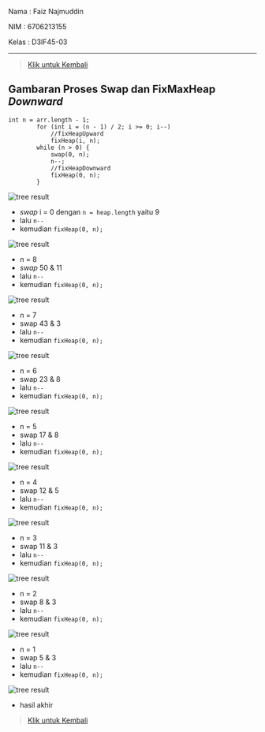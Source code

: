 Nama : Faiz Najmuddin

NIM : 6706213155

Kelas : D3IF45-03

---
> [Klik untuk Kembali](Penjelasan.md)

## Gambaran Proses Swap dan FixMaxHeap *Downward*
```
int n = arr.length - 1;
        for (int i = (n - 1) / 2; i >= 0; i--)
            //fixHeapUpward
            fixHeap(i, n);
        while (n > 0) {
            swap(0, n);
            n--;
            //fixHeapDownward
            fixHeap(0, n);
        }
```
![tree result](assets/Setelah%20FixMaxHeap.png "Dimulai dari 5")
* *swap* i = 0 dengan `n = heap.length` yaitu 9
* lalu `n--`
* kemudian `fixHeap(0, n);`

![tree result](assets/Proses%20Swap1.png "n = 8")
* n = 8
* *swap* 50 & 11
* lalu `n--`
* kemudian `fixHeap(0, n);`

![tree result](assets/Proses%20Swap2.png "n = 7")  
* n = 7
* swap 43 & 3
* lalu `n--`
* kemudian `fixHeap(0, n);`

![tree result](assets/Proses%20Swap3.png "n = 6")  
* n = 6
* swap 23 & 8
* lalu `n--`
* kemudian `fixHeap(0, n);`

![tree result](assets/Proses%20Swap4.png "n = 5")  
* n = 5
* swap 17 & 8
* lalu `n--`
* kemudian `fixHeap(0, n);`

![tree result](assets/Proses%20Swap5.png "n = 4")  
* n = 4
* swap 12 & 5
* lalu `n--`
* kemudian `fixHeap(0, n);`

![tree result](assets/Proses%20Swap6.png "n = 3")
* n = 3
* swap 11 & 3
* lalu `n--`
* kemudian `fixHeap(0, n);`

![tree result](assets/Proses%20Swap7.png "n = 2")
* n = 2
* swap 8 & 3
* lalu `n--`
* kemudian `fixHeap(0, n);`

![tree result](assets/Proses%20Swap8.png "n = 1")
* n = 1
* swap 5 & 3
* lalu `n--`
* kemudian `fixHeap(0, n);`

![tree result](assets/Proses%20Swap%20Final.png)  
* hasil akhir  
> [Klik untuk Kembali](Penjelasan.md)

